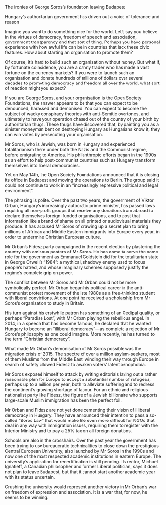 The ironies of George Soros’s foundation leaving Budapest

Hungary’s authoritarian government has driven out a voice of tolerance and reason

Imagine you want to do something nice for the world. Let’s say you believe in the virtues of democracy, freedom of speech and association, government transparency and that sort of thing. Perhaps you have personal experience with how awful life can be in countries that lack these civic features. How about starting an organisation to promote them?

Of course, it’s hard to build such an organisation without money. But what if, by fortunate coincidence, you are a canny trader who has made a vast fortune on the currency markets? If you were to launch such an organisation and donate hundreds of millions of dollars over several decades to promoting democracy and freedom all over the world, what sort of reaction might you expect?

If you are George Soros, and your organisation is the Open Society Foundations, the answer appears to be that you can expect to be denounced, harassed and demonised. You can expect to become the subject of wacky conspiracy theories with anti-Semitic overtones, and ultimately to have your operation chased out of the country of your birth by authoritarian thugs. These thugs have discovered that, by painting you as a sinister moneyman bent on destroying Hungary as Hungarians know it, they can win votes by persecuting your organisation.  

Mr Soros, who is Jewish, was born in Hungary and experienced totalitarianism there under both the Nazis and the Communist regime, before emigrating to America. His philanthropic efforts began in the 1990s as an effort to help post-communist countries such as Hungary transform themselves into liberal democracies. 

Yet on May 14th, the Open Society Foundations announced that it is closing its office in Budapest and moving the operations to Berlin. The group said it could not continue to work in an “increasingly repressive political and legal environment”.

The phrasing is polite. Over the past two years, the government of Viktor Orban, Hungary’s increasingly autocratic prime minister, has passed laws requiring all non-profit groups that receive any donations from abroad to declare themselves foreign-funded organisations, and to post that information like a brand of shame on all printed or audiovisual materials they produce. It has accused Mr Soros of drawing up a secret plan to bring millions of African and Middle Eastern immigrants into Europe every year, in order to undermine Christian European culture.

Mr Orban’s Fidesz party campaigned in the recent election by plastering the country with ominous posters of Mr Soros. He has come to serve the same role for the government as Emmanuel Goldstein did for the totalitarian state in George Orwell’s “1984”: a mythical, shadowy enemy used to focus people’s hatred, and whose imaginary schemes supposedly justify the regime’s complete grip on power.

The conflict between Mr Soros and Mr Orban could not be more symbolically perfect. Mr Orban began his political career in the anti-communist protest movement of the late 1980s as a free-thinking student with liberal convictions. At one point he received a scholarship from Mr Soros’s organisation to study in Britain. 

His turn against his erstwhile patron has something of an Oedipal quality, or perhaps “Paradise Lost”, with Mr Orban playing the rebellious angel. In 2014, in a speech that has become famous, he declared that he wanted Hungary to become an “illiberal democracy”—as complete a rejection of Mr Soros’s philosophy as one could imagine. More recently, he has turned to the term “Christian democracy”.

What made Mr Orban’s demonisation of Mr Soros possible was the migration crisis of 2015. The spectre of over a million asylum-seekers, most of them Muslims from the Middle East, winding their way through Europe in search of safety allowed Fidesz to awaken voters’ latent xenophobia. 

Mr Soros exposed himself to attack by writing editorials laying out a rather reasonable plan for Europe to accept a substantial number of refugees, perhaps up to a million per year, both to alleviate suffering and to redress the continent’s growing shortage of labour. For an ethnic and religious nationalist party like Fidesz, the figure of a Jewish billionaire who supports large-scale Muslim immigration has been the perfect foil.

Mr Orban and Fidesz are not yet done cementing their vision of illiberal democracy in Hungary. They have announced their intention to pass a so-called “Soros Law” that would make life even more difficult for NGOs that deal in any way with immigration issues, requiring them to register with the Interior Ministry and to pay a 25% tax on all foreign donations.

Schools are also in the crosshairs. Over the past year the government has been trying to use bureaucratic technicalities to close down the prestigious Central European University, also launched by Mr Soros in the 1990s and now one of the most respected academic institutions in eastern Europe. The university’s application for recertification is still pending. Its rector, Michael Ignatieff, a Canadian philosopher and former Liberal politician, says it does not plan to leave Budapest, but that it cannot start another academic year with its status uncertain. 

Crushing the university would represent another victory in Mr Orban’s war on freedom of expression and association. It is a war that, for now, he seems to be winning.